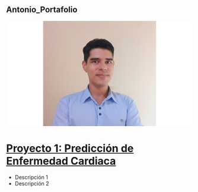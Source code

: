 ## Antonio_Portafolio

![Photo](https://github.com/a-jimenezc/a-jimenezc.github.io/blob/main/img.png)

# [Proyecto 1: Predicción de Enfermedad Cardiaca](https://github.com/a-jimenezc/Deep_learning_project)

- Descripción 1
- Descripción 2


